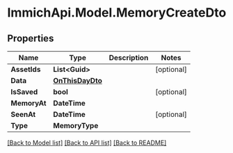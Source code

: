 # ImmichApi.Model.MemoryCreateDto

## Properties

Name | Type | Description | Notes
------------ | ------------- | ------------- | -------------
**AssetIds** | **List&lt;Guid&gt;** |  | [optional] 
**Data** | [**OnThisDayDto**](OnThisDayDto.md) |  | 
**IsSaved** | **bool** |  | [optional] 
**MemoryAt** | **DateTime** |  | 
**SeenAt** | **DateTime** |  | [optional] 
**Type** | **MemoryType** |  | 

[[Back to Model list]](../README.md#documentation-for-models) [[Back to API list]](../README.md#documentation-for-api-endpoints) [[Back to README]](../README.md)


